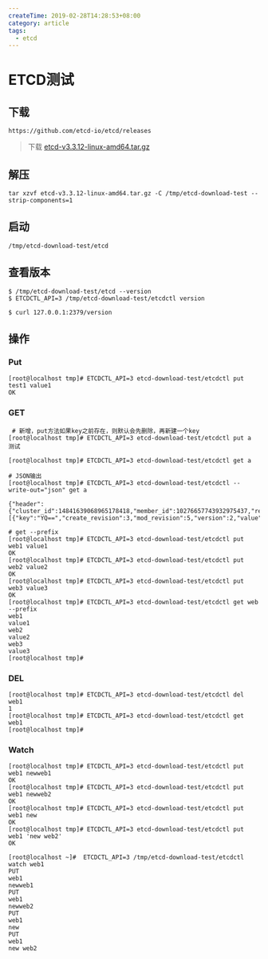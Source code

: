```yaml
---
createTime: 2019-02-28T14:28:53+08:00
category: article
tags:
  - etcd
---
```


# ETCD测试

<ArticleMeta />

## 下载

```shell
https://github.com/etcd-io/etcd/releases
```

> 下载 [etcd-v3.3.12-linux-amd64.tar.gz](https://github.com/etcd-io/etcd/releases/download/v3.3.12/etcd-v3.3.12-linux-amd64.tar.gz)



## 解压

```shell
tar xzvf etcd-v3.3.12-linux-amd64.tar.gz -C /tmp/etcd-download-test --strip-components=1
```

## 启动

```shell
/tmp/etcd-download-test/etcd
```

## 查看版本

```shell
$ /tmp/etcd-download-test/etcd --version
$ ETCDCTL_API=3 /tmp/etcd-download-test/etcdctl version

$ curl 127.0.0.1:2379/version
```

## 操作

### Put

```shell
[root@localhost tmp]# ETCDCTL_API=3 etcd-download-test/etcdctl put test1 value1
OK
```

### GET

```shell
 # 新增，put方法如果key之前存在，则默认会先删除，再新建一个key
[root@localhost tmp]# ETCDCTL_API=3 etcd-download-test/etcdctl put a 测试
 
[root@localhost tmp]# ETCDCTL_API=3 etcd-download-test/etcdctl get a
```

```shell
# JSON输出
[root@localhost tmp]# ETCDCTL_API=3 etcd-download-test/etcdctl --write-out="json" get a

{"header":{"cluster_id":14841639068965178418,"member_id":10276657743932975437,"revision":5,"raft_term":2},"kvs":[{"key":"YQ==","create_revision":3,"mod_revision":5,"version":2,"value":"5rWL6K+VMg=="}],"count":1}
```

```shell
# get --prefix
[root@localhost tmp]# ETCDCTL_API=3 etcd-download-test/etcdctl put web1 value1
OK
[root@localhost tmp]# ETCDCTL_API=3 etcd-download-test/etcdctl put web2 value2
OK
[root@localhost tmp]# ETCDCTL_API=3 etcd-download-test/etcdctl put web3 value3
OK
[root@localhost tmp]# ETCDCTL_API=3 etcd-download-test/etcdctl get web --prefix
web1
value1
web2
value2
web3
value3
[root@localhost tmp]#
```

### DEL

```shell
[root@localhost tmp]# ETCDCTL_API=3 etcd-download-test/etcdctl del web1
1
[root@localhost tmp]# ETCDCTL_API=3 etcd-download-test/etcdctl get web1
[root@localhost tmp]# 
```

### Watch

```shell
[root@localhost tmp]# ETCDCTL_API=3 etcd-download-test/etcdctl put web1 newweb1
OK
[root@localhost tmp]# ETCDCTL_API=3 etcd-download-test/etcdctl put web1 newweb2
OK
[root@localhost tmp]# ETCDCTL_API=3 etcd-download-test/etcdctl put web1 new
OK
[root@localhost tmp]# ETCDCTL_API=3 etcd-download-test/etcdctl put web1 'new web2'
OK

```

```shell
[root@localhost ~]#  ETCDCTL_API=3 /tmp/etcd-download-test/etcdctl watch web1
PUT
web1
newweb1
PUT
web1
newweb2
PUT
web1
new
PUT
web1
new web2
```

